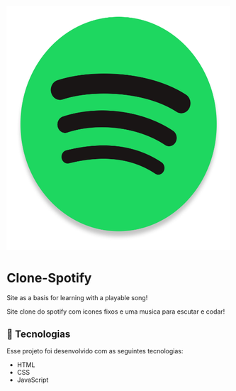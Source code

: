 <h1 align="center">
  <img alt="Rocket.Q" title="Rocket.Q" src="img/spotify-logo.png" width="800px" height="550px" />
</h1>

# Clone-Spotify

Site as a basis for learning with a playable song!

Site clone do spotify com icones fixos e uma musica para escutar e codar!

## 🚀 Tecnologias

Esse projeto foi desenvolvido com as seguintes tecnologias:

- HTML
- CSS
- JavaScript
